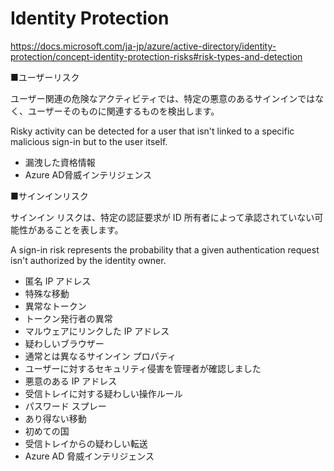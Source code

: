 # Identity Protection

https://docs.microsoft.com/ja-jp/azure/active-directory/identity-protection/concept-identity-protection-risks#risk-types-and-detection

■ユーザーリスク

ユーザー関連の危険なアクティビティでは、特定の悪意のあるサインインではなく、ユーザーそのものに関連するものを検出します。

Risky activity can be detected for a user that isn't linked to a specific malicious sign-in but to the user itself.


- 漏洩した資格情報
- Azure AD脅威インテリジェンス

■サインインリスク

サインイン リスクは、特定の認証要求が ID 所有者によって承認されていない可能性があることを表します。

A sign-in risk represents the probability that a given authentication request isn't authorized by the identity owner.

- 匿名 IP アドレス
- 特殊な移動
- 異常なトークン
- トークン発行者の異常
- マルウェアにリンクした IP アドレス
- 疑わしいブラウザー
- 通常とは異なるサインイン プロパティ
- ユーザーに対するセキュリティ侵害を管理者が確認しました
- 悪意のある IP アドレス
- 受信トレイに対する疑わしい操作ルール
- パスワード スプレー
- あり得ない移動
- 初めての国
- 受信トレイからの疑わしい転送
- Azure AD 脅威インテリジェンス